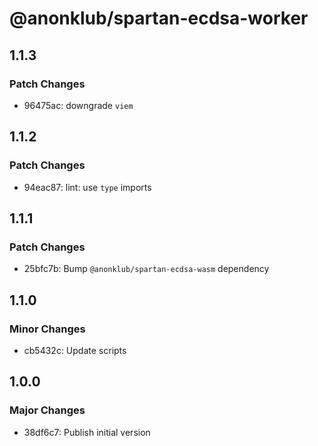 # @anonklub/spartan-ecdsa-worker

## 1.1.3

### Patch Changes

- 96475ac: downgrade `viem`

## 1.1.2

### Patch Changes

- 94eac87: lint: use `type` imports

## 1.1.1

### Patch Changes

- 25bfc7b: Bump `@anonklub/spartan-ecdsa-wasm` dependency

## 1.1.0

### Minor Changes

- cb5432c: Update scripts

## 1.0.0

### Major Changes

- 38df6c7: Publish initial version
